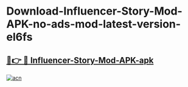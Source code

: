 # Download-Influencer-Story-Mod-APK-no-ads-mod-latest-version-el6fs

<h2><a href="https://indoapkmods.web.app?title=Influencer-Story-Mod-APK">🔗👉 🔴 Influencer-Story-Mod-APK-apk </a></h2>

[![acn](https://github.com/user-attachments/assets/0f9c940e-d8b0-45ae-aac7-cd30a18b3e1c)](https://indoapkmods.web.app?title=Influencer-Story-Mod-APK)
